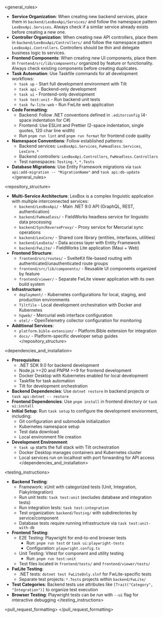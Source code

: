 <general_rules>
- **Service Organization**: When creating new backend services, place them in `backend/LexBoxApi/Services/` and follow the namespace pattern `LexBoxApi.Services`. Always check if a similar service already exists before creating a new one.
- **Controller Organization**: When creating new API controllers, place them in `backend/LexBoxApi/Controllers/` and follow the namespace pattern `LexBoxApi.Controllers`. Controllers should be thin and delegate business logic to services.
- **Frontend Components**: When creating new UI components, place them in `frontend/src/lib/components/` organized by feature or functionality. Always check existing components before creating duplicates.
- **Task Automation**: Use Taskfile commands for all development workflows:
  - `task up` - Start full development environment with Tilt
  - `task api` - Backend-only development
  - `task ui` - Frontend-only development
  - `task test:unit` - Run backend unit tests
  - `task fw-lite-web` - Run FwLite web application
- **Code Formatting**: 
  - Backend: Follow .NET conventions defined in `.editorconfig` (4-space indentation for C#)
  - Frontend: Use ESLint and Prettier (2-space indentation, single quotes, 120 char line width)
  - Run `pnpm run lint` and `pnpm run format` for frontend code quality
- **Namespace Conventions**: Follow established patterns:
  - Backend services: `LexBoxApi.Services`, `FwHeadless.Services`, `LexCore.*`
  - Backend controllers: `LexBoxApi.Controllers`, `FwHeadless.Controllers`
  - Test namespaces: `Testing.*`, `*.Tests`
- **Database Migrations**: Use Entity Framework migrations via `task api:add-migration -- "MigrationName"` and `task api:db-update`
</general_rules>

<repository_structure>
- **Multi-Service Architecture**: LexBox is a complex linguistic application with multiple interconnected services:
  - `backend/LexBoxApi/` - Main .NET 9.0 API (GraphQL, REST, authentication)
  - `backend/FwHeadless/` - FieldWorks headless service for linguistic data processing
  - `backend/SyncReverseProxy/` - Proxy service for Mercurial sync operations
  - `backend/LexCore/` - Shared core library (entities, interfaces, utilities)
  - `backend/LexData/` - Data access layer with Entity Framework
  - `backend/FwLite/` - FieldWorks Lite application (Maui + Web)
- **Frontend Structure**:
  - `frontend/src/routes/` - SvelteKit file-based routing with authenticated/unauthenticated route groups
  - `frontend/src/lib/components/` - Reusable UI components organized by feature
  - `frontend/viewer/` - Separate FwLite viewer application with its own build system
- **Infrastructure**:
  - `deployment/` - Kubernetes configurations for local, staging, and production environments
  - `Tiltfile` - Local development orchestration with Docker and Kubernetes
  - `hgweb/` - Mercurial web interface configuration
  - `otel/` - OpenTelemetry collector configuration for monitoring
- **Additional Services**:
  - `platform.bible-extension/` - Platform.Bible extension for integration
  - `docs/` - Platform-specific developer setup guides
</repository_structure>

<dependencies_and_installation>
- **Prerequisites**: 
  - .NET SDK 9.0 for backend development
  - Node.js >=20 and PNPM >=9 for frontend development
  - Docker Desktop with Kubernetes enabled for local development
  - Taskfile for task automation
  - Tilt for development orchestration
- **Backend Dependencies**: Use `dotnet restore` in backend projects or `task api:dotnet -- restore`
- **Frontend Dependencies**: Use `pnpm install` in frontend directory or `task ui:install`
- **Initial Setup**: Run `task setup` to configure the development environment, including:
  - Git configuration and submodule initialization
  - Kubernetes namespace setup
  - Test data download
  - Local environment file creation
- **Development Environment**: 
  - `task up` starts the full stack with Tilt orchestration
  - Docker Desktop manages containers and Kubernetes cluster
  - Local services run on localhost with port forwarding for API access
</dependencies_and_installation>

<testing_instructions>
- **Backend Testing**:
  - Framework: xUnit with categorized tests (Unit, Integration, FlakyIntegration)
  - Run unit tests: `task test:unit` (excludes database and integration tests)
  - Run integration tests: `task test:integration`
  - Test organization: `backend/Testing/` with subdirectories by service/component
  - Database tests require running infrastructure via `task test:unit-with-db`
- **Frontend Testing**:
  - E2E Testing: Playwright for end-to-end browser tests
    - Run: `pnpm run test` or `task ui:playwright-tests`
    - Configuration: `playwright.config.ts`
  - Unit Testing: Vitest for component and utility testing
    - Run: `pnpm run test:unit`
  - Test files located in `frontend/tests/` and `frontend/viewer/tests/`
- **FwLite Testing**:
  - .NET tests: `dotnet test FwLiteOnly.slnf` for FwLite-specific tests
  - Separate test projects: `*.Tests` projects within `backend/FwLite/`
- **Test Categories**: Backend tests use attributes like `[Trait("Category", "Integration")]` to organize test execution
- **Browser Testing**: Playwright tests can be run with `--ui` flag for interactive debugging
</testing_instructions>

<pull_request_formatting>
</pull_request_formatting>
